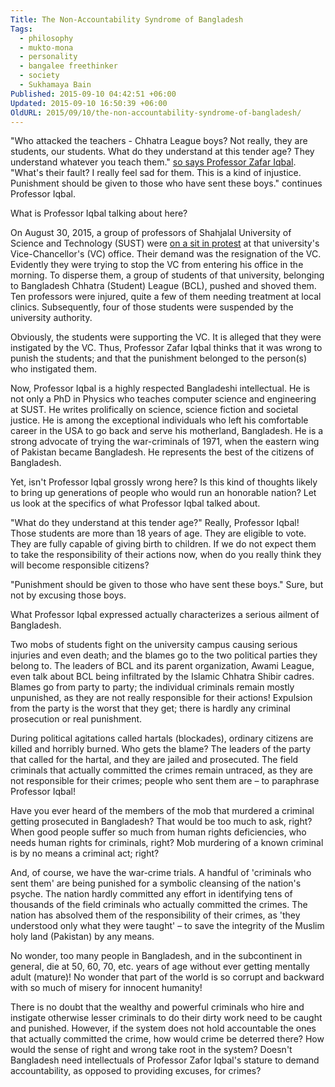 ```yaml
---
Title: The Non-Accountability Syndrome of Bangladesh
Tags:
  - philosophy
  - mukto-mona
  - personality
  - bangalee freethinker
  - society
  - Sukhamaya Bain
Published: 2015-09-10 04:42:51 +06:00
Updated: 2015-09-10 16:50:39 +06:00
OldURL: 2015/09/10/the-non-accountability-syndrome-of-bangladesh/
---
```


"Who attacked the teachers - Chhatra League boys? Not really, they are students, our students. What do they understand at this tender age? They understand whatever you teach them." <a href="https://primenews.com.bd/en/?p=18538">so says Professor Zafar Iqbal</a>. "What's their fault? I really feel sad for them. This is a kind of injustice. Punishment should be given to those who have sent these boys." continues Professor Iqbal.

What is Professor Iqbal talking about here?

On August 30, 2015, a group of professors of Shahjalal University of Science and Technology (SUST) were <a href="https://www.bdreports24.com/sust-teachers-assaulted-by-bcl-men/">on a sit in protest</a> at that university's Vice-Chancellor's (VC) office. Their demand was the resignation of the VC. Evidently they were trying to stop the VC from entering his office in the morning. To disperse them, a group of students of that university, belonging to Bangladesh Chhatra (Student) League (BCL), pushed and shoved them. Ten professors were injured, quite a few of them needing treatment at local clinics. Subsequently, four of those students were suspended by the university authority.

Obviously, the students were supporting the VC. It is alleged that they were instigated by the VC. Thus, Professor Zafar Iqbal thinks that it was wrong to punish the students; and that the punishment belonged to the person(s) who instigated them.

Now, Professor Iqbal is a highly respected Bangladeshi intellectual. He is not only a PhD in Physics who teaches computer science and engineering at SUST. He writes prolifically on science, science fiction and societal justice. He is among the exceptional individuals who left his comfortable career in the USA to go back and serve his motherland, Bangladesh. He is a strong advocate of trying the war-criminals of 1971, when the eastern wing of Pakistan became Bangladesh. He represents the best of the citizens of Bangladesh.

Yet, isn't Professor Iqbal grossly wrong here? Is this kind of thoughts likely to bring up generations of people who would run an honorable nation? Let us look at the specifics of what Professor Iqbal talked about.

"What do they understand at this tender age?" Really, Professor Iqbal! Those students are more than 18 years of age. They are eligible to vote. They are fully capable of giving birth to children. If we do not expect them to take the responsibility of their actions now, when do you really think they will become responsible citizens?

"Punishment should be given to those who have sent these boys." Sure, but not by excusing those boys.

What Professor Iqbal expressed actually characterizes a serious ailment of Bangladesh.

Two mobs of students fight on the university campus causing serious injuries and even death; and the blames go to the two political parties they belong to. The leaders of BCL and its parent organization, Awami League, even talk about BCL being infiltrated by the Islamic Chhatra Shibir cadres. Blames go from party to party; the individual criminals remain mostly unpunished, as they are not really responsible for their actions! Expulsion from the party is the worst that they get; there is hardly any criminal prosecution or real punishment.

During political agitations called hartals (blockades), ordinary citizens are killed and horribly burned. Who gets the blame? The leaders of the party that called for the hartal, and they are jailed and prosecuted. The field criminals that actually committed the crimes remain untraced, as they are not responsible for their crimes; people who sent them are – to paraphrase Professor Iqbal!

Have you ever heard of the members of the mob that murdered a criminal getting prosecuted in Bangladesh? That would be too much to ask, right? When good people suffer so much from human rights deficiencies, who needs human rights for criminals, right? Mob murdering of a known criminal is by no means a criminal act; right?

And, of course, we have the war-crime trials. A handful of 'criminals who sent them' are being punished for a symbolic cleansing of the nation's psyche. The nation hardly committed any effort in identifying tens of thousands of the field criminals who actually committed the crimes. The nation has absolved them of the responsibility of their crimes, as 'they understood only what they were taught' – to save the integrity of the Muslim holy land (Pakistan) by any means.  

No wonder, too many people in Bangladesh, and in the subcontinent in general, die at 50, 60, 70, etc. years of age without ever getting mentally adult (mature)! No wonder that part of the world is so corrupt and backward with so much of misery for innocent humanity!

There is no doubt that the wealthy and powerful criminals who hire and instigate otherwise lesser criminals to do their dirty work need to be caught and punished. However, if the system does not hold accountable the ones that actually committed the crime, how would crime be deterred there? How would the sense of right and wrong take root in the system? Doesn't Bangladesh need intellectuals of Professor Zafor Iqbal's stature to demand accountability, as opposed to providing excuses, for crimes?
